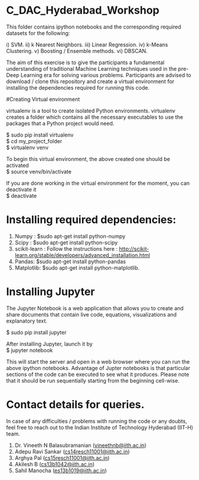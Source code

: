 # C_DAC_Hyderabad_Workshop

This folder contains ipython notebooks and the corresponding required datasets for the following:

i) SVM. 
ii) k Nearest Neighbors.
iii) Linear Regression.
iv) k-Means Clustering.
v) Boosting / Ensemble methods.
vi) DBSCAN.

The aim of this exercise is to give the participants a fundamental understanding of traditional Machine Learning techniques used in the pre-Deep Learning era for solving various problems. Participants are advised to download / clone this repository and create a virtual environment for installing the dependencies required for running this code.

#Creating Virtual environment

virtualenv is a tool to create isolated Python environments. virtualenv creates a folder which contains all the necessary executables to use the packages that a Python project would need.

$ sudo pip install virtualenv <br />
$ cd my_project_folder <br />
$ virtualenv venv <br />

To begin this virtual environment, the above created one should be activated <br />
$ source venv/bin/activate <br />

If you are done working in the virtual environment for the moment, you can deactivate it <br />
$ deactivate <br />

# Installing required dependencies:

1) Numpy : $sudo apt-get install python-numpy
2) Scipy : $sudo apt-get install python-scipy
3) scikit-learn : Follow the instructions here : http://scikit-learn.org/stable/developers/advanced_installation.html
4) Pandas: $sudo apt-get install python-pandas
5) Matplotlib: $sudo apt-get install python-matplotlib.

# Installing Jupyter
The Jupyter Notebook is a web application that allows you to create and share documents that contain live code, equations, visualizations and explanatory text.

$ sudo pip install jupyter

After installing Jupyter, launch it by <br/>
$ jupyter notebook

This will start the server and open in a web browser where you can run the above ipython notebooks. Advantage of Jupter notebooks is that particular sections of the code can be executed to see what it produces. Please note that it should be run sequentially starting from the beginning cell-wise.

# Contact details for queries.

In case of any difficulties / problems with running the code or any doubts, feel free to reach out to the Indian Institute of Technology Hyderabad (IIT-H) team. <br />

1) Dr. Vineeth N Balasubramanian  (vineethnb@iith.ac.in)  <br />
2) Adepu Ravi Sankar (cs14resch11001@iith.ac.in)   <br />
3) Arghya Pal (cs15resch11001@iith.ac.in)   <br />
4) Akilesh B (cs13b1042@iith.ac.in)   <br />
5) Sahil Manocha (es13b1019@iith.ac.in)  <br />

